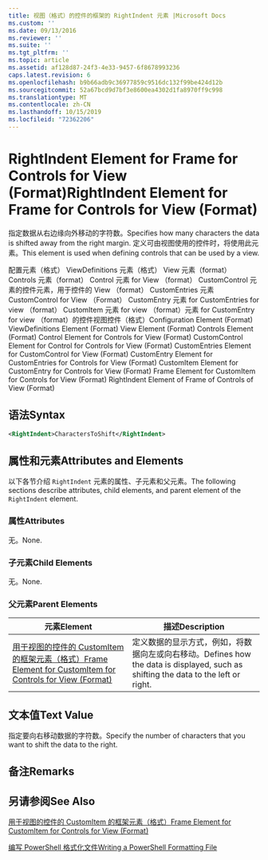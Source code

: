 ```yaml
---
title: 视图（格式）的控件的框架的 RightIndent 元素 |Microsoft Docs
ms.custom: ''
ms.date: 09/13/2016
ms.reviewer: ''
ms.suite: ''
ms.tgt_pltfrm: ''
ms.topic: article
ms.assetid: af128d87-24f3-4e33-9457-6f8678993236
caps.latest.revision: 6
ms.openlocfilehash: b9b66adb9c36977859c9516dc132f99be424d12b
ms.sourcegitcommit: 52a67bcd9d7bf3e8600ea4302d1fa8970ff9c998
ms.translationtype: MT
ms.contentlocale: zh-CN
ms.lasthandoff: 10/15/2019
ms.locfileid: "72362206"
---
```

# <a name="rightindent-element-for-frame-for-controls-for-view-format"></a><span data-ttu-id="4468f-102">RightIndent Element for Frame for Controls for View (Format)</span><span class="sxs-lookup"><span data-stu-id="4468f-102">RightIndent Element for Frame for Controls for View (Format)</span></span>

<span data-ttu-id="4468f-103">指定数据从右边缘向外移动的字符数。</span><span class="sxs-lookup"><span data-stu-id="4468f-103">Specifies how many characters the data is shifted away from the right margin.</span></span> <span data-ttu-id="4468f-104">定义可由视图使用的控件时，将使用此元素。</span><span class="sxs-lookup"><span data-stu-id="4468f-104">This element is used when defining controls that can be used by a view.</span></span>

<span data-ttu-id="4468f-105">配置元素（格式） ViewDefinitions 元素（格式） View 元素（format） Controls 元素（format） Control 元素 for View （format） CustomControl 元素的控件元素，用于控件的 View （format） CustomEntries 元素CustomControl for View （Format） CustomEntry 元素 for CustomEntries for view （format） CustomItem 元素 for view （format）元素 for CustomEntry for view （format）的控件视图控件（格式）</span><span class="sxs-lookup"><span data-stu-id="4468f-105">Configuration Element (Format) ViewDefinitions Element (Format) View Element (Format) Controls Element (Format) Control Element for Controls for View (Format) CustomControl Element for Control for Controls for View (Format) CustomEntries Element for CustomControl for View (Format) CustomEntry Element for CustomEntries for Controls for View (Format) CustomItem Element for CustomEntry for Controls for View (Format) Frame Element for CustomItem for Controls for View (Format) RightIndent Element of Frame of Controls of View (Format)</span></span>

## <a name="syntax"></a><span data-ttu-id="4468f-106">语法</span><span class="sxs-lookup"><span data-stu-id="4468f-106">Syntax</span></span>

```xml
<RightIndent>CharactersToShift</RightIndent>
```

## <a name="attributes-and-elements"></a><span data-ttu-id="4468f-107">属性和元素</span><span class="sxs-lookup"><span data-stu-id="4468f-107">Attributes and Elements</span></span>

<span data-ttu-id="4468f-108">以下各节介绍 `RightIndent` 元素的属性、子元素和父元素。</span><span class="sxs-lookup"><span data-stu-id="4468f-108">The following sections describe attributes, child elements, and parent element of the `RightIndent` element.</span></span>

### <a name="attributes"></a><span data-ttu-id="4468f-109">属性</span><span class="sxs-lookup"><span data-stu-id="4468f-109">Attributes</span></span>

<span data-ttu-id="4468f-110">无。</span><span class="sxs-lookup"><span data-stu-id="4468f-110">None.</span></span>

### <a name="child-elements"></a><span data-ttu-id="4468f-111">子元素</span><span class="sxs-lookup"><span data-stu-id="4468f-111">Child Elements</span></span>

<span data-ttu-id="4468f-112">无。</span><span class="sxs-lookup"><span data-stu-id="4468f-112">None.</span></span>

### <a name="parent-elements"></a><span data-ttu-id="4468f-113">父元素</span><span class="sxs-lookup"><span data-stu-id="4468f-113">Parent Elements</span></span>

|<span data-ttu-id="4468f-114">元素</span><span class="sxs-lookup"><span data-stu-id="4468f-114">Element</span></span>|<span data-ttu-id="4468f-115">描述</span><span class="sxs-lookup"><span data-stu-id="4468f-115">Description</span></span>|
|-------------|-----------------|
|[<span data-ttu-id="4468f-116">用于视图的控件的 CustomItem 的框架元素（格式）</span><span class="sxs-lookup"><span data-stu-id="4468f-116">Frame Element for CustomItem for Controls for View (Format)</span></span>](./frame-element-for-customitem-for-controls-for-view-format.md)|<span data-ttu-id="4468f-117">定义数据的显示方式，例如，将数据向左或向右移动。</span><span class="sxs-lookup"><span data-stu-id="4468f-117">Defines how the data is displayed, such as shifting the data to the left or right.</span></span>|

## <a name="text-value"></a><span data-ttu-id="4468f-118">文本值</span><span class="sxs-lookup"><span data-stu-id="4468f-118">Text Value</span></span>

<span data-ttu-id="4468f-119">指定要向右移动数据的字符数。</span><span class="sxs-lookup"><span data-stu-id="4468f-119">Specify the number of characters that you want to shift the data to the right.</span></span>

## <a name="remarks"></a><span data-ttu-id="4468f-120">备注</span><span class="sxs-lookup"><span data-stu-id="4468f-120">Remarks</span></span>

## <a name="see-also"></a><span data-ttu-id="4468f-121">另请参阅</span><span class="sxs-lookup"><span data-stu-id="4468f-121">See Also</span></span>

[<span data-ttu-id="4468f-122">用于视图的控件的 CustomItem 的框架元素（格式）</span><span class="sxs-lookup"><span data-stu-id="4468f-122">Frame Element for CustomItem for Controls for View (Format)</span></span>](./frame-element-for-customitem-for-controls-for-view-format.md)

[<span data-ttu-id="4468f-123">编写 PowerShell 格式化文件</span><span class="sxs-lookup"><span data-stu-id="4468f-123">Writing a PowerShell Formatting File</span></span>](./writing-a-powershell-formatting-file.md)
